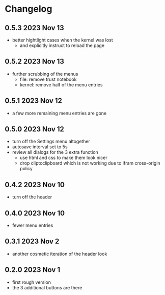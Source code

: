 # Changelog

## 0.5.3 2023 Nov 13

* better hightlight cases when the kernel was lost
  * and explicitly instruct to reload the page

## 0.5.2 2023 Nov 13

* further scrubbing of the menus
  * file: remove trust notebook
  * kernel: remove half of the menu entries

## 0.5.1 2023 Nov 12

* a few more remaining menu entries are gone

## 0.5.0 2023 Nov 12

* turn off the Settings menu altogether
* autosave interval set to 5s
* review all dialogs for the 3 extra function
  * use html and css to make them look nicer
  * drop cliptoclipboard which is not working due to ifram cross-origin policy

## 0.4.2 2023 Nov 10

* turn off the header

## 0.4.0 2023 Nov 10

* fewer menu entries

## 0.3.1 2023 Nov 2

* another cosmetic iteration of the header look

## 0.2.0 2023 Nov 1

* first rough version
* the 3 additional buttons are there
